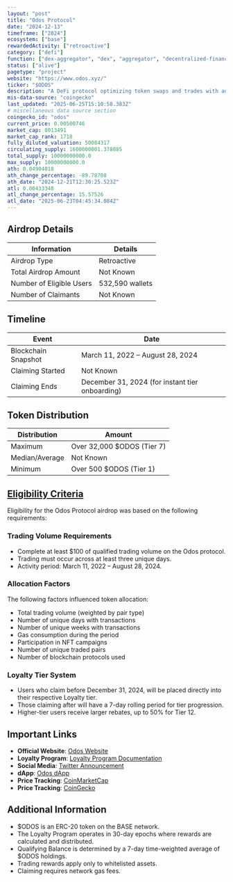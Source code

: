 ```yaml
---
layout: "post"
title: "Odos Protocol"
date: "2024-12-13"
timeframe: ["2024"]
ecosystem: ["base"]
rewardedActivity: ["retroactive"]
category: ["defi"]
function: ["dex-aggregator", "dex", "aggregator", "decentralized-finance"]
status: ["alive"]
pagetype: "project"
website: "https://www.odos.xyz/"
ticker: "$ODOS"
description: "A DeFi protocol optimizing token swaps and trades with advanced routing and aggregation mechanisms."
mis-data-source: "coingecko"
last_updated: "2025-06-25T15:10:58.383Z"
# miscellaneous data source section
coingecko_id: "odos"
current_price: 0.00500746
market_cap: 8013491
market_cap_rank: 1718
fully_diluted_valuation: 50084317
circulating_supply: 1600000001.378885
total_supply: 10000000000.0
max_supply: 10000000000.0
ath: 0.04904018
ath_change_percentage: -89.78708
ath_date: "2024-12-21T12:30:25.523Z"
atl: 0.00433348
atl_change_percentage: 15.57526
atl_date: "2025-06-23T04:45:34.084Z"
---
```


## Airdrop Details

| Information              | Details         |
| ------------------------ | --------------- |
| Airdrop Type             | Retroactive     |
| Total Airdrop Amount     | Not Known       |
| Number of Eligible Users | 532,590 wallets |
| Number of Claimants      | Not Known       |

## Timeline

| Event               | Date                                            |
| ------------------- | ----------------------------------------------- |
| Blockchain Snapshot | March 11, 2022 – August 28, 2024                |
| Claiming Started    | Not Known                                       |
| Claiming Ends       | December 31, 2024 (for instant tier onboarding) |

## Token Distribution

| Distribution   | Amount                     |
| -------------- | -------------------------- |
| Maximum        | Over 32,000 $ODOS (Tier 7) |
| Median/Average | Not Known                  |
| Minimum        | Over 500 $ODOS (Tier 1)    |

## [Eligibility Criteria](https://docs.odos.xyz/home/loyalty/)

Eligibility for the Odos Protocol airdrop was based on the following requirements:

### Trading Volume Requirements
- Complete at least $100 of qualified trading volume on the Odos protocol.
- Trading must occur across at least three unique days.
- Activity period: March 11, 2022 – August 28, 2024.

### Allocation Factors
The following factors influenced token allocation:
- Total trading volume (weighted by pair type)
- Number of unique days with transactions
- Number of unique weeks with transactions
- Gas consumption during the period
- Participation in NFT campaigns
- Number of unique traded pairs
- Number of blockchain protocols used

### Loyalty Tier System
- Users who claim before December 31, 2024, will be placed directly into their respective Loyalty tier.
- Those claiming after will have a 7-day rolling period for tier progression.
- Higher-tier users receive larger rebates, up to 50% for Tier 12.

## Important Links

- **Official Website**: [Odos Website](https://www.odos.xyz/)
- **Loyalty Program**: [Loyalty Program Documentation](https://docs.odos.xyz/home/loyalty/)
- **Social Media**: [Twitter Announcement](https://x.com/odosdao/status/1867300703401914633)
- **dApp**: [Odos dApp](https://app.odos.xyz/)
- **Price Tracking**: [CoinMarketCap](https://coinmarketcap.com/currencies/odos)
- **Price Tracking**: [CoinGecko](https://www.coingecko.com/en/coins/odos)

## Additional Information

- $ODOS is an ERC-20 token on the BASE network.
- The Loyalty Program operates in 30-day epochs where rewards are calculated and distributed.
- Qualifying Balance is determined by a 7-day time-weighted average of $ODOS holdings.
- Trading rewards apply only to whitelisted assets.
- Claiming requires network gas fees.